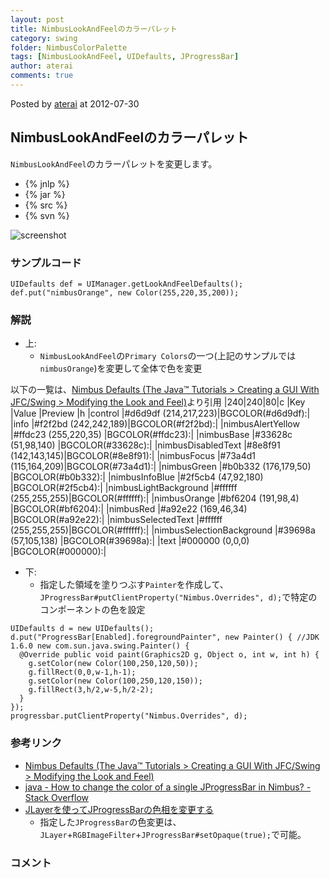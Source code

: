 ```yaml
---
layout: post
title: NimbusLookAndFeelのカラーパレット
category: swing
folder: NimbusColorPalette
tags: [NimbusLookAndFeel, UIDefaults, JProgressBar]
author: aterai
comments: true
---
```


Posted by [aterai](http://terai.xrea.jp/aterai.html) at 2012-07-30

## NimbusLookAndFeelのカラーパレット
`NimbusLookAndFeel`のカラーパレットを変更します。

- {% jnlp %}
- {% jar %}
- {% src %}
- {% svn %}

<!-- dummy comment line for breaking list -->

![screenshot](https://lh4.googleusercontent.com/-ZPZIywXgxwc/UBYR3-EyETI/AAAAAAAABP4/Y2KglYmMKo8/s800/NimbusColorPalette.png)

### サンプルコード
<pre class="prettyprint"><code>UIDefaults def = UIManager.getLookAndFeelDefaults();
def.put("nimbusOrange", new Color(255,220,35,200));
</code></pre>

### 解説
- 上:
    - `NimbusLookAndFeel`の`Primary Colors`の一つ(上記のサンプルでは`nimbusOrange`)を変更して全体で色を変更

<!-- dummy comment line for breaking list -->

以下の一覧は、[Nimbus Defaults (The Java™ Tutorials > Creating a GUI With JFC/Swing > Modifying the Look and Feel)](http://docs.oracle.com/javase/tutorial/uiswing/lookandfeel/_nimbusDefaults.html)より引用
|240|240|80|c
|Key                       |Value                |Preview          |h
|control                   |#d6d9df (214,217,223)|BGCOLOR(#d6d9df):|
|info                      |#f2f2bd (242,242,189)|BGCOLOR(#f2f2bd):|
|nimbusAlertYellow         |#ffdc23 (255,220,35) |BGCOLOR(#ffdc23):|
|nimbusBase                |#33628c (51,98,140)  |BGCOLOR(#33628c):|
|nimbusDisabledText        |#8e8f91 (142,143,145)|BGCOLOR(#8e8f91):|
|nimbusFocus               |#73a4d1 (115,164,209)|BGCOLOR(#73a4d1):|
|nimbusGreen               |#b0b332 (176,179,50) |BGCOLOR(#b0b332):|
|nimbusInfoBlue            |#2f5cb4 (47,92,180)  |BGCOLOR(#2f5cb4):|
|nimbusLightBackground     |#ffffff (255,255,255)|BGCOLOR(#ffffff):|
|nimbusOrange              |#bf6204 (191,98,4)   |BGCOLOR(#bf6204):|
|nimbusRed                 |#a92e22 (169,46,34)  |BGCOLOR(#a92e22):|
|nimbusSelectedText        |#ffffff (255,255,255)|BGCOLOR(#ffffff):|
|nimbusSelectionBackground |#39698a (57,105,138) |BGCOLOR(#39698a):|
|text                      |#000000 (0,0,0)      |BGCOLOR(#000000):|

- 下:
    - 指定した領域を塗りつぶす`Painter`を作成して、`JProgressBar#putClientProperty("Nimbus.Overrides", d);`で特定のコンポーネントの色を設定

<!-- dummy comment line for breaking list -->

<pre class="prettyprint"><code>UIDefaults d = new UIDefaults();
d.put("ProgressBar[Enabled].foregroundPainter", new Painter() { //JDK 1.6.0 new com.sun.java.swing.Painter() {
  @Override public void paint(Graphics2D g, Object o, int w, int h) {
    g.setColor(new Color(100,250,120,50));
    g.fillRect(0,0,w-1,h-1);
    g.setColor(new Color(100,250,120,150));
    g.fillRect(3,h/2,w-5,h/2-2);
  }
});
progressbar.putClientProperty("Nimbus.Overrides", d);
</code></pre>

### 参考リンク
- [Nimbus Defaults (The Java™ Tutorials > Creating a GUI With JFC/Swing > Modifying the Look and Feel)](http://docs.oracle.com/javase/tutorial/uiswing/lookandfeel/_nimbusDefaults.html)
- [java - How to change the color of a single JProgressBar in Nimbus? - Stack Overflow](http://stackoverflow.com/questions/10847308/how-to-change-the-color-of-a-single-jprogressbar-in-nimbus)
- [JLayerを使ってJProgressBarの色相を変更する](http://terai.xrea.jp/Swing/ColorChannelSwapFilter.html)
    - 指定した`JProgressBar`の色変更は、`JLayer`+`RGBImageFilter`+`JProgressBar#setOpaque(true);`で可能。

<!-- dummy comment line for breaking list -->

### コメント
